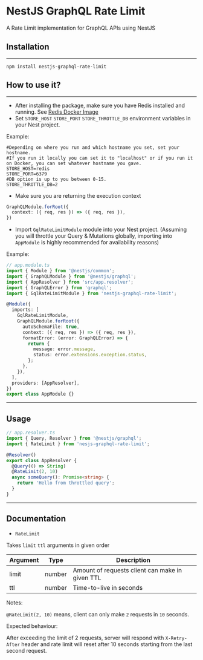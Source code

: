 # NestJS GraphQL Rate Limit

A Rate Limit implementation for GraphQL APIs using NestJS

## Installation

---
```npm install nestjs-graphql-rate-limit```

## How to use it?

---

- After installing the package, make sure you have Redis installed and running.
  See [Redis Docker Image](https://hub.docker.com/_/redis)
- Set `STORE_HOST` `STORE_PORT` `STORE_THROTTLE_DB` environment variables in your Nest project.

Example:

```dotenv
#Depending on where you run and which hostname you set, set your hostname.
#If you run it locally you can set it to "localhost" or if you run it on Docker, you can set whatever hostname you gave.
STORE_HOST=redis
STORE_PORT=6379
#DB option is up to you between 0-15.
STORE_THROTTLE_DB=2
```

- Make sure you are returning the execution context

```typescript
GraphQLModule.forRoot({
  context: ({ req, res }) => ({ req, res }),
})
```

- Import `GqlRateLimitModule` module into your Nest project. (Assuming you will throttle your Query & Mutations globally,
  importing into `AppModule` is highly recommended for availability reasons)

Example:

```typescript
// app.module.ts
import { Module } from '@nestjs/common';
import { GraphQLModule } from '@nestjs/graphql';
import { AppResolver } from 'src/app.resolver';
import { GraphQLError } from 'graphql';
import { GqlRateLimitModule } from 'nestjs-graphql-rate-limit';

@Module({
  imports: [
    GqlRateLimitModule,
    GraphQLModule.forRoot({
      autoSchemaFile: true,
      context: ({ req, res }) => ({ req, res }),
      formatError: (error: GraphQLError) => {
        return {
          message: error.message,
          status: error.extensions.exception.status,
        };
      },
    }),
  ],
  providers: [AppResolver],
})
export class AppModule {}
```
---
## Usage
```typescript
// app.resolver.ts
import { Query, Resolver } from '@nestjs/graphql';
import { RateLimit } from 'nesjs-graphql-rate-limit';

@Resolver()
export class AppResolver {
  @Query(() => String)
  @RateLimit(2, 10)
  async someQuery(): Promise<string> {
    return 'Hello from throttled query';
  }
}
```
---
## Documentation

- `RateLimit`

Takes `limit` `ttl` arguments in given order

Argument  | Type  | Description 
---    | ----  | -------
limit  | number| Amount of requests client can make in given TTL
ttl    | number| Time-to-live in seconds

Notes:

`@RateLimit(2, 10)` means, client can only make `2` requests in `10` seconds.

Expected behaviour:

After exceeding the limit of 2 requests, server will respond with `X-Retry-After` header and rate limit will reset after 10 seconds starting from the last second request.
